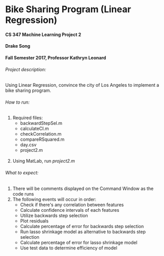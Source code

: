# Bike Sharing Program (Linear Regression)

#### CS 347 Machine Learning Project 2
#### Drake Song
#### Fall Semester 2017, Professor Kathryn Leonard


###### Project description:
Using Linear Regression, convince the city of Los Angeles to implement a bike
sharing program.

###### How to run:
1. Required files:
    * backwardStepSel.m
    * calculateCI.m
    * checkCorrelation.m
    * compareRSquared.m
    * day.csv
    * project2.m
    <br><br>
2. Using MatLab, run *project2.m*

###### What to expect:
1. There will be comments displayed on the Command Window as the code runs
2. The following events will occur in order:
    * Check if there's any correlation between features
    * Calculate confidence intervals of each features
    * Utilize backwards step selection
    * Plot residuals
    * Calculate percentage of error for backwards step selection
    * Run lasso shrinkage model as alternative to backwards step selection
    * Calculate percentage of error for lasso shrinkage model
    * Use test data to determine efficiency of model
